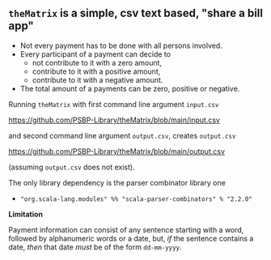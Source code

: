 ## `theMatrix` is a simple, csv text based, "share a bill app"

- Not every payment has to be done with all persons involved.
- Every participant of a payment can decide to 
  - not contribute to it with a zero amount,
  - contribute to it with a positive amount,
  - contribute to it with a negative amount.
- The total amount of a payments can be zero, positive or negative.

Running `theMatrix` with first command line argument `input.csv` 

https://github.com/PSBP-Library/theMatrix/blob/main/input.csv

and second command line argument `output.csv`, creates `output.csv`

https://github.com/PSBP-Library/theMatrix/blob/main/output.csv

(assuming `output.csv` does not exist).

The only library dependency is the parser combinator library one

 - `"org.scala-lang.modules" %% "scala-parser-combinators" % "2.2.0"`

**Limitation**

Payment information can consist of any sentence starting with a word, followed
by alphanumeric words or a date, but, *if* the sentence contains a date, *then*
that date *must* be of the form `dd-mm-yyyy`.
